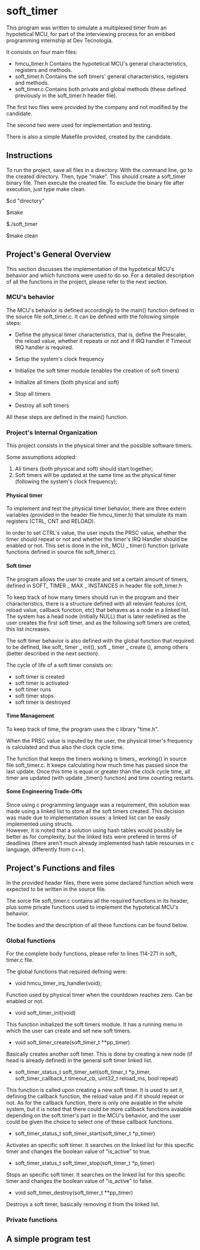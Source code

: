 # soft_timer

This program was written to simulate a multiplexed timer from an hypotetical MCU, for part of the interviewing process for an embbed programming internship at Dev Tecnologia. 

It consists on four main files:

* hmcu_timer.h
 Contains the hypotetical MCU's general characteristics, registers and methods.
* soft_timer.h
 Contains the soft timers' general characteristics, registers and methods.
* soft_timer.c
 Contains both private and global methods (these defined previously in the soft_timer.h header file).

The first two files were provided by the company and not modified by the candidate. 

The second two were used for implementation and testing. 

There is also a simple Makefile provided, created by the candidate. 

## Instructions

To run the project, save all files in a directory. 
With the command line, go to the created directory.
Then, type "make". This should create a soft_timer binary file.
Then execute the created file.
To exclude the binary file after execution, just type make clean.

$cd "directory"

$make

$./soft_timer

$make clean

## Project's General Overview

This section discusses the implementation of the hypotetical MCU's behavior and which functions were used to do so. For a detailed description of all the functions in the project, please refer to the next section.

### MCU's behavior

The MCU's behavior is defined accordingly to the main() function defined in the source file soft_timer.c. It can be defined with the following simple steps:

* Define the physical timer characteristics, that is, define the Prescaler, the reload value, whether it repeats or not and if IRQ handler if Timeout IRQ handler is required. 

* Setup the system's clock frequency

* Initialize the soft timer module (enables the creation of soft timers)

* Initialize all timers (both physical and soft) 

* Stop all timers

* Destroy all soft timers

All these steps are defined in the main() function. 

### Project's Internal Organization

This project consists in the physical timer and the possible software timers. 

Some assumptions adopted:

1. All timers (both physical and soft) should start together;
2. Soft timers will be updated at the same time as the physical timer (following the system's clock frequency);

#### Physical timer

To implement and test the physical timer behavior, there are three extern variables (provided in the header file hmcu_timer.h) that simulate its main registers (CTRL, CNT and RELOAD). 

In order to set CTRL's value, the user inputs the PRSC value, whether the timer should repeat or not and whether the timer's IRQ Handler should be enabled or not. This set is done in the init_ MCU _ timer() function (private functions defined in source file soft_timer.c).

#### Soft timer

The program allows the user to create and set a certain amount of timers, defined in SOFT_ TIMER _ MAX _ INSTANCES in header file soft_timer.h 

To keep track of how many timers should run in the program and their characteristics, there is a structure defined with all relevant features (cnt, reload value, callback function, etc) that behaves as a node in a linked list. The system has a head node (initially NULL) that is later redefined as the user creates the first soft timer, and as the following soft timers are creted, this list increases. 

The soft timer behavior is also defined with the global function that required to be defined, like soft_ timer _ init(), soft _ timer _ create (), among others (better described in the next section). 

The cycle of life of a soft timer consists on:

* soft timer is created
* soft timer is activated
* soft timer runs
* soft timer stops
* soft timer is destroyed

#### Time Management

To keep track of time, the program uses the c library "time.h".

When the PRSC value is inputed by the user, the physical timer's frequency is calculated and thus also the clock cycle time.

The function that keeps the timers working is timers_ working() in source file soft_timer.c. It keeps calculating how much time has passed since the last update. Once this time is equal or greater than the clock cycle time, all timer are updated (with update _timer() function) and time counting restarts.   
 

#### Some Engineering Trade-Offs

Since using c programming language was a requirement, this solution was made using a linked list to store all the soft timers created. 
This decision was made due to implementation issues: a linked list can be easily implemented using structs.  
However, it is noted that a solution using hash tables would possibly be better as for complexity, but the linked lists were prefered in terms of deadlines (there aren't much already implemented hash table resourses in c language, differently from c++). 

## Project's Functions and files 

In the provided header files, there were some declared function which were expected to be written in the source file.

The sorce file soft_timer.c contains all the required functions in its header, plus some private functions used to implement the hypotetical MCU's behavior.

The bodies and the description of all these functions can be found below.

### Global functions

For the complete body functions, please refer to lines 114-271 in soft_ timer.c file. 

The global functions that required defining were:

* void hmcu_timer_irq_handler(void);

Function used by physical timer when the countdown reaches zero. Can be enabled or not.

* void soft_timer_init(void)

This function initialized the soft timers module. It has a running menu in which the user can create and set new soft timers. 

* void soft_timer_create(soft_timer_t **pp_timer)

Basically creates another soft timer. This is done by creating a new node (if head is already defined) in the general soft timer linked list. 

* soft_timer_status_t soft_timer_set(soft_timer_t *p_timer, soft_timer_callback_t  timeout_cb, uint32_t reload_ms, bool repeat)

This function is called upon creating a new soft timer. It is used to set it, defining the callback function, the reload value and if it should repeat or not. As for the callback function, there is only one avaiable in the whole system, but it is noted that there could be more callback functions avaiable depending on the soft timer's part in the MCU's behavior, and the user could be given the choice to select one of these callback functions.

* soft_timer_status_t soft_timer_start(soft_timer_t *p_timer)

Activates an specific soft timer. It searches on the linked list for this specific timer and changes the boolean value of "is_active" to true.

* soft_timer_status_t soft_timer_stop(soft_timer_t *p_timer)

Stops an specific soft timer. It searches on the linked list for this specific timer and changes the boolean value of "is_active" to false.

* void soft_timer_destroy(soft_timer_t **pp_timer)

Destroys a soft timer, basically removing it from the linked list.

### Private functions

## A simple program test
